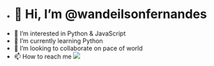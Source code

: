 - <h1> 👋 Hi, I’m @wandeilsonfernandes </h1>
- 👀 I’m interested in Python & JavaScript
- 🌱 I’m currently learning Python
- 💞️ I’m looking to collaborate on pace of world
- 📫 How to reach me 
<img src="https://octodex.github.com/images/NUX_Octodex.gif"></img>

<!---
wandeilsonfernandes/wandeilsonfernandes is a ✨ special ✨ repository because its `README.md` (this file) appears on your GitHub profile.
You can click the Preview link to take a look at your changes.
--->
